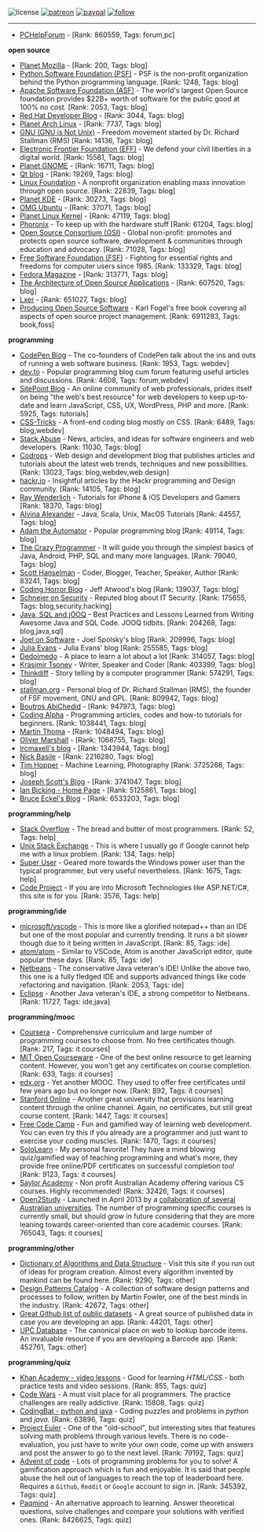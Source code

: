 ![license](https://img.shields.io/github/license/prahladyeri/siterank-stats.svg)
[![patreon](https://img.shields.io/badge/Patreon-brown.svg?logo=patreon)](https://www.patreon.com/prahladyeri)
[![paypal](https://img.shields.io/badge/PayPal-blue.svg?logo=paypal)](https://www.paypal.com/cgi-bin/webscr?cmd=_s-xclick&hosted_button_id=JM8FUXNFUK6EU)
[![follow](https://img.shields.io/twitter/follow/prahladyeri.svg?style=social)](https://twitter.com/prahladyeri)

---
- [PCHelpForum](https://pchelpforum.net) -  [Rank: 860559, Tags: forum,pc]

**open source**

- [Planet Mozilla](http://planet.mozilla.org/) -  [Rank: 200, Tags: blog]
- [Python Software Foundation (PSF)](https://www.python.org/psf/) - PSF is the non-profit organization behind the Python programming language. [Rank: 1248, Tags: blog]
- [Apache Software Foundation (ASF)](https://www.apache.org/) - The world's largest Open Source foundation provides $22B+ worth of software for the public good at 100% no cost. [Rank: 2053, Tags: blog]
- [Red Hat Developer Blog](https://developerblog.redhat.com/) -  [Rank: 3044, Tags: blog]
- [Planet Arch Linux](https://planet.archlinux.org/) -  [Rank: 7737, Tags: blog]
- [GNU (GNU is Not Unix)](https://www.gnu.org) - Freedom movement started by Dr. Richard Stallman (RMS) [Rank: 14136, Tags: blog]
- [Electronic Frontier Foundation (EFF)](https://www.eff.org/) - We defend your civil liberties in a digital world. [Rank: 15581, Tags: blog]
- [Planet GNOME](https://planet.gnome.org/) -  [Rank: 16711, Tags: blog]
- [Qt blog](http://blog.qt.io/) -  [Rank: 19269, Tags: blog]
- [Linux Foundation](https://www.linuxfoundation.org/) - A nonprofit organization enabling mass innovation through open source. [Rank: 22839, Tags: blog]
- [Planet KDE](https://planet.kde.org/) -  [Rank: 30273, Tags: blog]
- [OMG Ubuntu](https://www.omgubuntu.co.uk/) -  [Rank: 37071, Tags: blog]
- [Planet Linux Kernel](http://planet.kernel.org/) -  [Rank: 47119, Tags: blog]
- [Phoronix](https://www.phoronix.com/) - To keep up with the hardware stuff [Rank: 61204, Tags: blog]
- [Open Source Consortium (OSI)](https://opensource.org) - Global non-profit: promotes and protects open source software, development & communities through education and advocacy. [Rank: 71028, Tags: blog]
- [Free Software Foundation (FSF)](https://www.fsf.org/) - Fighting for essential rights and freedoms for computer users since 1985. [Rank: 133329, Tags: blog]
- [Fedora Magazine](https://fedoramagazine.org/) -  [Rank: 313771, Tags: blog]
- [The Architecture of Open Source Applications](http://www.aosabook.org/en/index.html) -  [Rank: 607520, Tags: blog]
- [Lxer](http://lxer.com/) -  [Rank: 651027, Tags: blog]
- [Producing Open Source Software](https://producingoss.com/) - Karl Fogel's free book covering all aspects of open source project management. [Rank: 6911283, Tags: book,foss]

**programming**

- [CodePen Blog](https://blog.codepen.io/) - The co-founders of CodePen talk about the ins and outs of running a web software business. [Rank: 1953, Tags: webdev]
- [dev.to](https://dev.to/) - Popular programming blog cum forum featuring useful articles and discussions. [Rank: 4608, Tags: forum,webdev]
- [SitePoint Blog](https://www.sitepoint.com/blog/) - An online community of web professionals, prides itself on being "the web's best resource" for web developers to keep up-to-date and learn JavaScript, CSS, UX, WordPress, PHP and more. [Rank: 5925, Tags: tutorials]
- [CSS-Tricks](https://css-tricks.com/) - A front-end coding blog mostly on CSS. [Rank: 6489, Tags: blog,webdev]
- [Stack Abuse](https://stackabuse.com/) - News, articles, and ideas for software engineers and web developers. [Rank: 11030, Tags: blog]
- [Codrops](https://tympanus.net/codrops/) - Web design and development blog that publishes articles and tutorials about the latest web trends, techniques and new possibilities. [Rank: 13023, Tags: blog,webdev,web design]
- [hackr.io](https://hackr.io/blog) - Insightful articles by the Hackr programming and Design community. [Rank: 14105, Tags: blog]
- [Ray Wenderlich](https://www.raywenderlich.com/) - Tutorials for iPhone & iOS Developers and Gamers [Rank: 18370, Tags: blog]
- [Alvina Alexander](https://alvinalexander.com/) - Java, Scala, Unix, MacOS Tutorials [Rank: 44557, Tags: blog]
- [Adam the Automator](https://adamtheautomator.com/) - Popular programming blog [Rank: 49114, Tags: blog]
- [The Crazy Programmer](https://www.thecrazyprogrammer.com/) - It will guide you through the simplest basics of Java, Android, PHP, SQL and many more languages. [Rank: 79040, Tags: blog]
- [Scott Hanselman](https://www.hanselman.com/) - Coder, Blogger, Teacher, Speaker, Author [Rank: 83241, Tags: blog]
- [Coding Horror Blog](https://blog.codinghorror.com/) - Jeff Atwood's blog [Rank: 139037, Tags: blog]
- [Schneier on Security](https://www.schneier.com/) - Reputed blog about IT Security. [Rank: 175655, Tags: blog,security,hacking]
- [Java, SQL and jOOQ](https://blog.jooq.org/) - Best Practices and Lessons Learned from Writing Awesome Java and SQL Code. JOOQ tidbits. [Rank: 204268, Tags: blog,java,sql]
- [Joel on Software](https://www.joelonsoftware.com/) - Joel Spolsky's blog [Rank: 209996, Tags: blog]
- [Julia Evans](https://jvns.ca/) - Julia Evans' blog [Rank: 255585, Tags: blog]
- [Dedoimedo](https://www.dedoimedo.com/) - A place to learn a lot about a lot [Rank: 314057, Tags: blog]
- [Krasimir Tsonev](https://krasimirtsonev.com/) - Writer, Speaker and Coder [Rank: 403399, Tags: blog]
- [Thinkdiff](https://thinkdiff.net/) - Story telling by a computer programmer [Rank: 574291, Tags: blog]
- [stallman.org](https://stallman.org) - Personal blog of Dr. Richard Stallman (RMS), the founder of FSF movement, GNU and GPL. [Rank: 809942, Tags: blog]
- [Boutros AbiChedid](https://bacsoftwareconsulting.com/blog/index.php/about/) -  [Rank: 947973, Tags: blog]
- [Coding Alpha](https://www.codingalpha.com/) - Programming articles, codes and how-to tutorials for beginners. [Rank: 1038441, Tags: blog]
- [Martin Thoma](https://martin-thoma.com/) -  [Rank: 1048494, Tags: blog]
- [Oliver Marshall](https://olivermarshall.net/) -  [Rank: 1068755, Tags: blog]
- [Ircmaxell's blog](https://blog.ircmaxell.com/) -  [Rank: 1343944, Tags: blog]
- [Nick Basile](https://nick-basile.com/) -  [Rank: 2216280, Tags: blog]
- [Tim Hopper](https://tdhopper.com/) - Machine Learning, Photography [Rank: 3725268, Tags: blog]
- [Joseph Scott's Blog](https://blog.josephscott.org/) -  [Rank: 3741047, Tags: blog]
- [Ian Bicking - Home Page](https://www.ianbicking.org/) -  [Rank: 5125861, Tags: blog]
- [Bruce Eckel's Blog](https://www.bruceeckel.com/) -  [Rank: 6533203, Tags: blog]

**programming/help**

- [Stack Overflow](https://stackoverflow.com) - The bread and butter of most programmers. [Rank: 52, Tags: help]
- [Unix Stack Exchange](https://unix.stackexchange.com) - This is where I usually go if Google cannot help me with a linux problem. [Rank: 134, Tags: help]
- [Super User](https://superuser.com) - Geared more towards the Windows power user than the typical programmer, but very useful nevertheless. [Rank: 1675, Tags: help]
- [Code Project](https://www.codeproject.com) - If you are into Microsoft Technologies like ASP.NET/C#, this site is for you. [Rank: 3576, Tags: help]

**programming/ide**

- [microsoft/vscode](https://github.com/microsoft/vscode) - This is more like a glorified notepad++ than an IDE but one of the most popular and currently trending. It runs a bit slower though due to it being written in JavaScript. [Rank: 85, Tags: ide]
- [atom/atom](https://github.com/atom/atom) - Similar to VSCode, Atom is another JavaScript editor, quite popular these days. [Rank: 85, Tags: ide]
- [Netbeans](https://netbeans.apache.org/) - The conservative Java veteran's IDE! Unlike the above two, this one is a fully fledged IDE and supports advanced things like code refactoring and navigation. [Rank: 2053, Tags: ide]
- [Eclipse](https://eclipse.org) - Another Java veteran's IDE, a strong competitor to Netbeans. [Rank: 11727, Tags: ide,java]

**programming/mooc**

- [Coursera](https://www.coursera.org/) - Comprehensive curriculum and large number of programming courses to choose from. No free certificates though. [Rank: 217, Tags: it courses]
- [MIT Open Courseware](https://ocw.mit.edu) - One of the best online resource to get learning content. However, you won't get any certificates on course completion. [Rank: 633, Tags: it courses]
- [edx.org](https://courses.edx.org/) - Yet another MOOC. They used to offer free certificates until few years ago but no longer now. [Rank: 892, Tags: it courses]
- [Stanford Online](http://online.stanford.edu/) - Another great university that provisions learning content through the online channel. Again, no certificates, but still great course content. [Rank: 1447, Tags: it courses]
- [Free Code Camp](https://www.freecodecamp.org/) - Fun and gamified way of learning web development. You can even try this if you already are a programmer and just want to exercise your coding muscles. [Rank: 1470, Tags: it courses]
- [SoloLearn](https://www.sololearn.com) - My personal favorite! They have a mind blowing quiz/gamified way of teaching programming and what's more, they provide free online/PDF certificates on successful completion too! [Rank: 9123, Tags: it courses]
- [Saylor Academy](https://learn.saylor.org) - Non profit Australian Academy offering various CS courses. Highly recommended! [Rank: 32426, Tags: it courses]
- [Open2Study](https://www.open2study.com) - Launched in April 2013 by a [collaboration of several Australian universities](http://www.thegoodmooc.com/2013/06/a-review-of-open2study.html). The number of programming specific courses is currently small, but should grow in future considering that they are more leaning towards career-oriented than core academic courses. [Rank: 765043, Tags: it courses]

**programming/other**

- [Dictionary of Algorithms and Data Structure](http://xlinux.nist.gov/dads/) - Visit this site if you run out of ideas for program creation. Almost every algorithm invented by mankind can be found here. [Rank: 9290, Tags: other]
- [Design Patterns Catalog](http://martinfowler.com/eaaCatalog/) - A collection of software design patterns and processes to follow, written by Martin Fowler, one of the best minds in the industry. [Rank: 42672, Tags: other]
- [Great Github list of public datasets](http://www.datasciencecentral.com/profiles/blogs/great-github-list-of-public-data-sets) - A great source of published data in case you are developing an app. [Rank: 44201, Tags: other]
- [UPC Database](https://www.upcdatabase.com/itemform.asp) - The canonical place on web to lookup barcode items. An invaluable resource if you are developing a Barcode app. [Rank: 452761, Tags: other]

**programming/quiz**

- [Khan Academy - video lessons](https://www.khanacademy.org/) - Good for learning *HTML/CSS* - both practice tests and video sessions. [Rank: 855, Tags: quiz]
- [Code Wars](https://www.codewars.com/) - A must visit place for all programmers. The practice challenges are really addictive. [Rank: 15808, Tags: quiz]
- [CodingBat - python and java](https://codingbat.com/) - Coding puzzles and problems in *python* and *java*. [Rank: 63896, Tags: quiz]
- [Project Euler](https://projecteuler.net/) - One of the "old-school", but interesting sites that features solving math problems through various levels. There is no code-evaluation, you just have to write your own code, come up with answers and post the answer to go to the next level. [Rank: 79192, Tags: quiz]
- [Advent of code](https://adventofcode.com/) - Lots of programming problems for you to solve! A gamification approach which is fun and enjoyable. It is said that people abuse the hell out of languages to reach the top of leaderboard here. Requires a `Github`, `Reddit` or `Google` account to sign in. [Rank: 345392, Tags: quiz]
- [Paqmind](https://paqmind.com/) - An alternative approach to learning. Answer theoretical questions, solve challenges and compare your solutions with verified ones. [Rank: 8426625, Tags: quiz]

